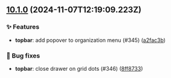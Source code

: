 ## [10.1.0](https://github.com/AxisCommunications/fluent-components/compare/038f81b30d855ede99620e303a0de93bd51b351c..8ff8733d25c4ff8379fa28443f2e26898fe51e97) (2024-11-07T12:19:09.223Z)

### ✨ Features

  - **topbar**: add popover to organization menu (#345) ([a2fac3b](https://github.com/AxisCommunications/fluent-components/commit/a2fac3b57eb7bcbfab92a4301069e53717da6d25))

### 🐛 Bug fixes

  - **topbar**: close drawer on grid dots (#346) ([8ff8733](https://github.com/AxisCommunications/fluent-components/commit/8ff8733d25c4ff8379fa28443f2e26898fe51e97))
